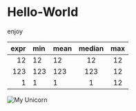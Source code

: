 # Hello-World

enjoy

| expr  | min  | mean    | median | max    |
|------:|:-----|---------|:------:|:------:|
|   12  |  12  |    12   |    12  |    12  |
|  123  |  123 |   123   |   123  |    12  |
|    1  |    1 |     1   |     1  |    12  |
![My Unicorn](https://github.com/unicorn.png)
